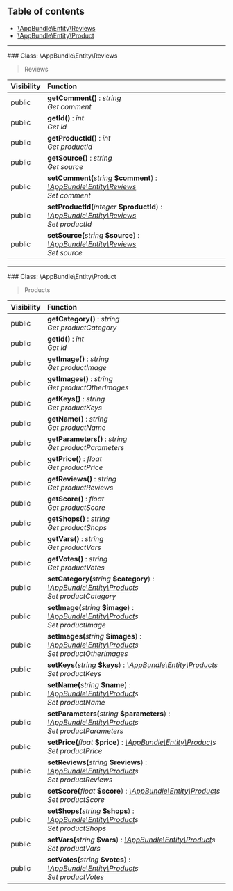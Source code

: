 ## Table of contents

- [\AppBundle\Entity\Reviews](#class-appbundleentityreviews)
- [\AppBundle\Entity\Product](#class-appbundleentityproduct)

<hr /> 
### Class: \AppBundle\Entity\Reviews

> Reviews

| Visibility | Function |
|:-----------|:---------|
| public | <strong>getComment()</strong> : <em>string</em><br /><em>Get comment</em> |
| public | <strong>getId()</strong> : <em>int</em><br /><em>Get id</em> |
| public | <strong>getProductId()</strong> : <em>int</em><br /><em>Get productId</em> |
| public | <strong>getSource()</strong> : <em>string</em><br /><em>Get source</em> |
| public | <strong>setComment(</strong><em>string</em> <strong>$comment</strong>)</strong> : <em>[\AppBundle\Entity\Reviews](#class-appbundleentityreviews)</em><br /><em>Set comment</em> |
| public | <strong>setProductId(</strong><em>integer</em> <strong>$productId</strong>)</strong> : <em>[\AppBundle\Entity\Reviews](#class-appbundleentityreviews)</em><br /><em>Set productId</em> |
| public | <strong>setSource(</strong><em>string</em> <strong>$source</strong>)</strong> : <em>[\AppBundle\Entity\Reviews](#class-appbundleentityreviews)</em><br /><em>Set source</em> |

<hr /> 
### Class: \AppBundle\Entity\Product

> Products

| Visibility | Function |
|:-----------|:---------|
| public | <strong>getCategory()</strong> : <em>string</em><br /><em>Get productCategory</em> |
| public | <strong>getId()</strong> : <em>int</em><br /><em>Get id</em> |
| public | <strong>getImage()</strong> : <em>string</em><br /><em>Get productImage</em> |
| public | <strong>getImages()</strong> : <em>string</em><br /><em>Get productOtherImages</em> |
| public | <strong>getKeys()</strong> : <em>string</em><br /><em>Get productKeys</em> |
| public | <strong>getName()</strong> : <em>string</em><br /><em>Get productName</em> |
| public | <strong>getParameters()</strong> : <em>string</em><br /><em>Get productParameters</em> |
| public | <strong>getPrice()</strong> : <em>float</em><br /><em>Get productPrice</em> |
| public | <strong>getReviews()</strong> : <em>string</em><br /><em>Get productReviews</em> |
| public | <strong>getScore()</strong> : <em>float</em><br /><em>Get productScore</em> |
| public | <strong>getShops()</strong> : <em>string</em><br /><em>Get productShops</em> |
| public | <strong>getVars()</strong> : <em>string</em><br /><em>Get productVars</em> |
| public | <strong>getVotes()</strong> : <em>string</em><br /><em>Get productVotes</em> |
| public | <strong>setCategory(</strong><em>string</em> <strong>$category</strong>)</strong> : <em>[\AppBundle\Entity\Product](#class-appbundleentityproduct)s</em><br /><em>Set productCategory</em> |
| public | <strong>setImage(</strong><em>string</em> <strong>$image</strong>)</strong> : <em>[\AppBundle\Entity\Product](#class-appbundleentityproduct)s</em><br /><em>Set productImage</em> |
| public | <strong>setImages(</strong><em>string</em> <strong>$images</strong>)</strong> : <em>[\AppBundle\Entity\Product](#class-appbundleentityproduct)s</em><br /><em>Set productOtherImages</em> |
| public | <strong>setKeys(</strong><em>string</em> <strong>$keys</strong>)</strong> : <em>[\AppBundle\Entity\Product](#class-appbundleentityproduct)s</em><br /><em>Set productKeys</em> |
| public | <strong>setName(</strong><em>string</em> <strong>$name</strong>)</strong> : <em>[\AppBundle\Entity\Product](#class-appbundleentityproduct)s</em><br /><em>Set productName</em> |
| public | <strong>setParameters(</strong><em>string</em> <strong>$parameters</strong>)</strong> : <em>[\AppBundle\Entity\Product](#class-appbundleentityproduct)s</em><br /><em>Set productParameters</em> |
| public | <strong>setPrice(</strong><em>float</em> <strong>$price</strong>)</strong> : <em>[\AppBundle\Entity\Product](#class-appbundleentityproduct)s</em><br /><em>Set productPrice</em> |
| public | <strong>setReviews(</strong><em>string</em> <strong>$reviews</strong>)</strong> : <em>[\AppBundle\Entity\Product](#class-appbundleentityproduct)s</em><br /><em>Set productReviews</em> |
| public | <strong>setScore(</strong><em>float</em> <strong>$score</strong>)</strong> : <em>[\AppBundle\Entity\Product](#class-appbundleentityproduct)s</em><br /><em>Set productScore</em> |
| public | <strong>setShops(</strong><em>string</em> <strong>$shops</strong>)</strong> : <em>[\AppBundle\Entity\Product](#class-appbundleentityproduct)s</em><br /><em>Set productShops</em> |
| public | <strong>setVars(</strong><em>string</em> <strong>$vars</strong>)</strong> : <em>[\AppBundle\Entity\Product](#class-appbundleentityproduct)s</em><br /><em>Set productVars</em> |
| public | <strong>setVotes(</strong><em>string</em> <strong>$votes</strong>)</strong> : <em>[\AppBundle\Entity\Product](#class-appbundleentityproduct)s</em><br /><em>Set productVotes</em> |

